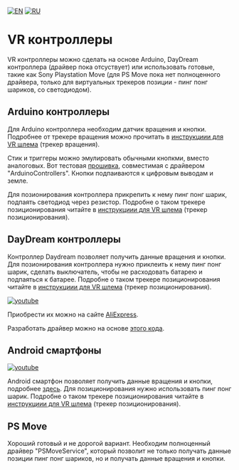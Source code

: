 ﻿[![EN](https://user-images.githubusercontent.com/9499881/33184537-7be87e86-d096-11e7-89bb-f3286f752bc6.png)](https://github.com/TrueOpenVR/TrueOpenVR-DIY/blob/master/Controllers/Controllers.md) 
[![RU](https://user-images.githubusercontent.com/9499881/27683795-5b0fbac6-5cd8-11e7-929c-057833e01fb1.png)](https://github.com/TrueOpenVR/TrueOpenVR-DIY/blob/master/Controllers/Controllers.RU.md) 
# VR контроллеры
VR контроллеры можно сделать на основе Arduino, DayDream контроллера (драйвер пока отсуствует) или использовать готовые, такие как Sony Playstation Move (для PS Move пока нет полноценного драйвера, только для виртуальных трекеров позиции - пинг понг шариков, со светодиодом).

## Arduino контроллеры
Для Arduino контроллера необходим датчик вращения и кнопки. Подробнее от трекере вращения можно прочитать в [инструкциии для VR шлема](https://github.com/TrueOpenVR/TrueOpenVR-DIY/blob/master/HMD/HMD.RU.md) (трекер вращения). 

Стик и триггеры можно эмулировать обычными кнопкми, вместо аналоговых. Вот тестовая [прошивка](https://github.com/TrueOpenVR/TrueOpenVR-DIY/blob/master/Controllers/Arduino/Controller.ino), совместимая с драйвером "ArduinoControllers". Кнопки подпаиваются к цифровым выводам и земле. 

Для позионирования контроллера прикрепить к нему пинг понг шарик, подпаять светодиод через резистор. Подробне о таком трекере позиционирования читайте в [инструкциии для VR шлема](https://github.com/TrueOpenVR/TrueOpenVR-DIY/blob/master/HMD/HMD.RU.md) (трекер позиционирования).


## DayDream контроллеры
Контроллер Daydream позволяет получить данные вращения и кнопки. Для позионирования контроллера нужно приклеить к нему пинг понг шарик, сделать выключатель, чтобы не расходовать батарею и подпаяться к батарее. Подробне о таком трекере позиционирования читайте в [инструкциии для VR шлема](https://github.com/TrueOpenVR/TrueOpenVR-DIY/blob/master/HMD/HMD.RU.md) (трекер позиционирования).

[![youtube](https://user-images.githubusercontent.com/9499881/44265935-ae8b4b00-a239-11e8-85fa-006f29f58c82.gif)](https://youtu.be/jtABXvqChHU)

Приобрести их можно на сайте [AliExpress](http://ali.pub/2ph4hr). 

Разработать драйвер можно на основе [этого кода](https://github.com/gb2111/Access-GearVR-Controller-from-PC).

## Android смартфоны
[![youtube](https://user-images.githubusercontent.com/9499881/44266133-7b958700-a23a-11e8-98bb-af64a35c7ecb.gif)](https://youtu.be/4V1yee-_5PA)

Android смартфон позволяет получить данные вращения и кнопки, подробнее [здесь](https://github.com/TrueOpenVR/TrueOpenVR-Drivers/tree/master/C%2B%2B/AndroidControllers). Для позиционирования нужно использовать пинг понг шарик. Подробне о таком трекере позиционирования читайте в [инструкциии для VR шлема](https://github.com/TrueOpenVR/TrueOpenVR-DIY/blob/master/HMD/HMD.RU.md) (трекер позиционирования).

## PS Move
Хороший готовый и не дорогой вариант. Необходим полноценный драйвер "PSMoveService", который позволит не только получать данные позиции пинг понг шариков, но и получать данные вращения и кнопки.